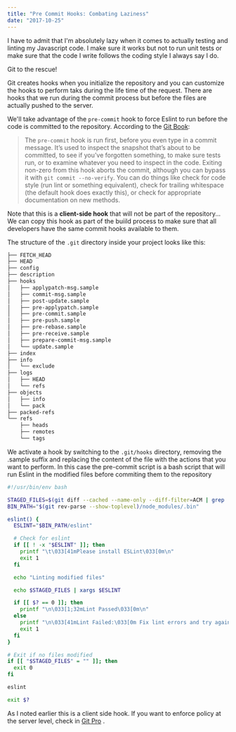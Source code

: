 ```yaml
---
title: "Pre Commit Hooks: Combating Laziness"
date: "2017-10-25"
---
```


I have to admit that I'm absolutely lazy when it comes to actually testing and linting my Javascript code. I make sure it works but not to run unit tests or make sure that the code I write follows the coding style I always say I do.

Git to the rescue!

Git creates hooks when you initialize the repository and you can customize the hooks to perform taks during the life time of the request. There are hooks that we run during the commit process but before the files are actually pushed to the server.

We'll take advantage of the `pre-commit` hook to force Eslint to run before the code is committed to the repository. According to the [Git Book]((https://git-scm.com/book/gr/v2/Customizing-Git-Git-Hooks)):

> The `pre-commit` hook is run first, before you even type in a commit message. It’s used to inspect the snapshot that’s about to be committed, to see if you’ve forgotten something, to make sure tests run, or to examine whatever you need to inspect in the code. Exiting non-zero from this hook aborts the commit, although you can bypass it with `git commit --no-verify`. You can do things like check for code style (run lint or something equivalent), check for trailing whitespace (the default hook does exactly this), or check for appropriate documentation on new methods.

Note that this is a **client-side hook** that will not be part of the repository... We can copy this hook as part of the buiild process to make sure that all developers have the same commit hooks available to them.

The structure of the `.git` directory inside your project looks like this:

```bash
├── FETCH_HEAD
├── HEAD
├── config
├── description
├── hooks
│   ├── applypatch-msg.sample
│   ├── commit-msg.sample
│   ├── post-update.sample
│   ├── pre-applypatch.sample
│   ├── pre-commit.sample
│   ├── pre-push.sample
│   ├── pre-rebase.sample
│   ├── pre-receive.sample
│   ├── prepare-commit-msg.sample
│   └── update.sample
├── index
├── info
│   └── exclude
├── logs
│   ├── HEAD
│   └── refs
├── objects
│   ├── info
│   └── pack
├── packed-refs
└── refs
    ├── heads
    ├── remotes
    └── tags
```

We activate a hook by switching to the `.git/hooks` directory, removing the .sample suffix and replacing the content of the file with the actions that you want to perform. In this case the pre-commit script is a bash script that will run Eslint in the modified files before commiting them to the repository

```bash
#!/usr/bin/env bash

STAGED_FILES=$(git diff --cached --name-only --diff-filter=ACM | grep '\.js\?$')
BIN_PATH="$(git rev-parse --show-toplevel)/node_modules/.bin"

eslint() {
  ESLINT="$BIN_PATH/eslint"

  # Check for eslint
  if [[ ! -x "$ESLINT" ]]; then
    printf "\t\033[41mPlease install ESLint\033[0m\n"
    exit 1
  fi

  echo "Linting modified files"

  echo $STAGED_FILES | xargs $ESLINT

  if [[ $? == 0 ]]; then
    printf "\n\033[1;32mLint Passed\033[0m\n"
  else
    printf "\n\033[41mLint Failed:\033[0m Fix lint errors and try again!\n"
    exit 1
  fi
}

# Exit if no files modified
if [[ "$STAGED_FILES" = "" ]]; then
  exit 0
fi

eslint

exit $?
```

As I noted earlier this is a client side hook. If you want to enforce policy at the server level, check in [Git Pro](https://git-scm.com/book/gr/v2/Customizing-Git-An-Example-Git-Enforced-Policy#_an_example_git_enforced_policy) .

